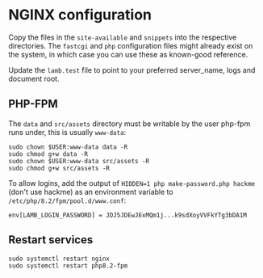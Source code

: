 # NGINX configuration

Copy the files in the `site-available` and `snippets` into the respective directories. The `fastcgi`  and `php`
configuration files might already exist on the system, in which case you can use these as known-good reference.

Update the `lamb.test` file to point to your preferred server_name, logs and document root.

## PHP-FPM

The `data` and `src/assets` directory must be writable by the user php-fpm runs under, this is usually `www-data`:

```shell
sudo chown $USER:www-data data -R
sudo chmod g+w data -R
sudo chown $USER:www-data src/assets -R
sudo chmod g+w src/assets -R
```

To allow logins, add the output of `HIDDEN=1 php make-password.php hackme` (don't use hackme) as an
environment variable
to `/etc/php/8.2/fpm/pool.d/www.conf`:

```text
env[LAMB_LOGIN_PASSWORD] = JDJ5JDEwJExMQm1j...k9sdXoyVVFkYTg3bDA1M
```

## Restart services

```shell
sudo systemctl restart nginx
sudo systemctl restart php8.2-fpm
```
